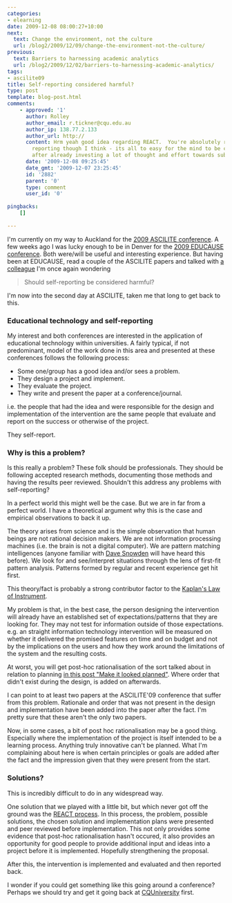 ```yaml
---
categories:
- elearning
date: 2009-12-08 08:00:27+10:00
next:
  text: Change the environment, not the culture
  url: /blog2/2009/12/09/change-the-environment-not-the-culture/
previous:
  text: Barriers to harnessing academic analytics
  url: /blog2/2009/12/02/barriers-to-harnessing-academic-analytics/
tags:
- ascilite09
title: Self-reporting considered harmful?
type: post
template: blog-post.html
comments:
    - approved: '1'
      author: Rolley
      author_email: r.tickner@cqu.edu.au
      author_ip: 138.77.2.133
      author_url: http://
      content: Hrm yeah good idea regarding REACT.  You're absolutely right about self
        reporting though I think - its all to easy for the mind to be closed to real objectivity
        after already investing a lot of thought and effort towards subjective goals.
      date: '2009-12-08 09:25:45'
      date_gmt: '2009-12-07 23:25:45'
      id: '2882'
      parent: '0'
      type: comment
      user_id: '0'
    
pingbacks:
    []
    
---
```

I'm currently on my way to Auckland for the [2009 ASCILITE conference](http://www.ascilite.org.au/conferences/auckland09/). A few weeks ago I was lucky enough to be in Denver for the [2009 EDUCAUSE conference](http://net.educause.edu/e09/). Both were/will be useful and interesting experience. But having been at EDUCAUSE, read a couple of the ASCILITE papers and talked with [a colleague](http://beerc.wordpress.com/) I'm once again wondering

> Should self-reporting be considered harmful?

I'm now into the second day at ASCILITE, taken me that long to get back to this.

### Educational technology and self-reporting

My interest and both conferences are interested in the application of educational technology within universities. A fairly typical, if not predominant, model of the work done in this area and presented at these conferences follows the following process:

- Some one/group has a good idea and/or sees a problem.
- They design a project and implement.
- They evaluate the project.
- They write and present the paper at a conference/journal.

i.e. the people that had the idea and were responsible for the design and implementation of the intervention are the same people that evaluate and report on the success or otherwise of the project.

They self-report.

### Why is this a problem?

Is this really a problem? These folk should be professionals. They should be following accepted research methods, documenting those methods and having the results peer reviewed. Shouldn't this address any problems with self-reporting?

In a perfect world this might well be the case. But we are in far from a perfect world. I have a theoretical argument why this is the case and empirical observations to back it up.

The theory arises from science and is the simple observation that human beings are not rational decision makers. We are not information processing machines (i.e. the brain is not a digital computer). We are pattern matching intelligences (anyone familiar with [Dave Snowden](http://en.wikipedia.org/wiki/Dave_Snowden) will have heard this before). We look for and see/interpret situations through the lens of first-fit pattern analysis. Patterns formed by regular and recent experience get hit first.

This theory/fact is probably a strong contributor factor to the [Kaplan's Law of Instrument](/blog2/2009/06/23/confirmation-bias-the-tolstoy-syndrome-and-pattern-entrainment/).

My problem is that, in the best case, the person designing the intervention will already have an established set of expectations/patterns that they are looking for. They may not test for information outside of those expectations. e.g. an straight information technology intervention will be measured on whether it delivered the promised features on time and on budget and not by the implications on the users and how they work around the limitations of the system and the resulting costs.

At worst, you will get post-hoc rationalisation of the sort talked about in relation to planning [in this post "Make it looked planned"](http://www.insidehighered.com/blogs/confessions_of_a_community_college_dean/make_it_look_planned). Where order that didn't exist during the design, is added on afterwards.

I can point to at least two papers at the ASCILITE'09 conference that suffer from this problem. Rationale and order that was not present in the design and implementation have been added into the paper after the fact. I'm pretty sure that these aren't the only two papers.

Now, in some cases, a bit of post hoc rationalisation may be a good thing. Especially where the implementation of the project is itself intended to be a learning process. Anything truly innovative can't be planned. What I'm complaining about here is when certain principles or goals are added after the fact and the impression given that they were present from the start.

### Solutions?

This is incredibly difficult to do in any widespread way.

One solution that we played with a little bit, but which never got off the ground was the [REACT process](/blog2/research/reflection-evaluation-and-collaboration-in-teaching/react-process/). In this process, the problem, possible solutions, the chosen solution and implementation plans were presented and peer reviewed before implementation. This not only provides some evidence that post-hoc rationalisation hasn't occured, it also provides an opportunity for good people to provide additional input and ideas into a project before it is implemented. Hopefully strengthening the proposal.

After this, the intervention is implemented and evaluated and then reported back.

I wonder if you could get something like this going around a conference? Perhaps we should try and get it going back at [CQUniversity](http://www.cqu.edu.au/) first.
